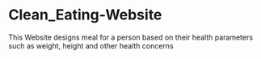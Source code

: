 # Clean_Eating-Website
This Website designs meal for a person based on their health parameters such as weight, height and other health concerns

